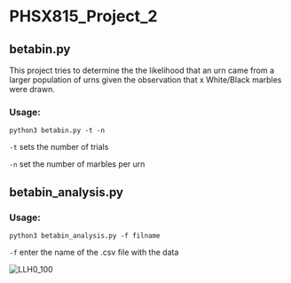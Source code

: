 # PHSX815_Project_2
## betabin.py

This project tries to determine the the likelihood that an urn came from a larger population of urns given the observation that x White/Black 
marbles were drawn.

### Usage:
`python3 betabin.py -t -n`

`-t` sets the number of trials

`-n` set the number of marbles per urn
## betabin_analysis.py
### Usage:
`python3 betabin_analysis.py -f filname`

`-f` enter the name of the .csv file with the data


![LLH0_100](https://user-images.githubusercontent.com/12628872/232173466-97d39a4f-3a3c-4303-b91c-79d9cc6371cd.png)
